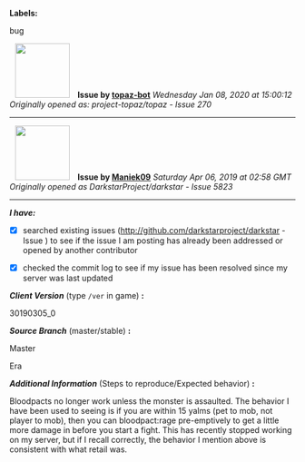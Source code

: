 **Labels:**

bug



<a href="https://github.com/topaz-bot"><img src="https://avatars3.githubusercontent.com/u/59651103?v=4" width="96" height="96" hspace="10"></img></a> **Issue by [topaz-bot](https://github.com/topaz-bot)**
_Wednesday Jan 08, 2020 at 15:00:12_
_Originally opened as: project-topaz/topaz - Issue 270_

----

<a href="https://github.com/Maniek09"><img src="https://avatars1.githubusercontent.com/u/49329726?v=4"  width="96" height="96" hspace="10"></img></a> **Issue by [Maniek09](https://github.com/Maniek09)**
_Saturday Apr 06, 2019 at 02:58 GMT_
_Originally opened as DarkstarProject/darkstar - Issue 5823_

----

<!-- place 'x' mark between square [] brackets to checkmark box -->

**_I have:_**

- [x] searched existing issues (http://github.com/darkstarproject/darkstar - Issue ) to see if the issue I am posting has already been addressed or opened by another contributor
- [x] checked the commit log to see if my issue has been resolved since my server was last updated


<!-- Issues will be closed without being looked into if the following information is missing (unless its not applicable). -->

**_Client Version_** (type `/ver` in game) **:** 
30190305_0

**_Source Branch_** (master/stable) **:** 
Master

<!-- If there is a server you know we can reproduce this on right now, please mention it here. -->

Era

**_Additional Information_** (Steps to reproduce/Expected behavior) **:** 

Bloodpacts no longer work unless the monster is assaulted. The behavior I have been used to seeing is if you are within 15 yalms (pet to mob, not player to mob), then you can bloodpact:rage pre-emptively to get a little more damage in before you start a fight. This has recently stopped working on my server, but if I recall correctly, the behavior I mention above is consistent with what retail was.

